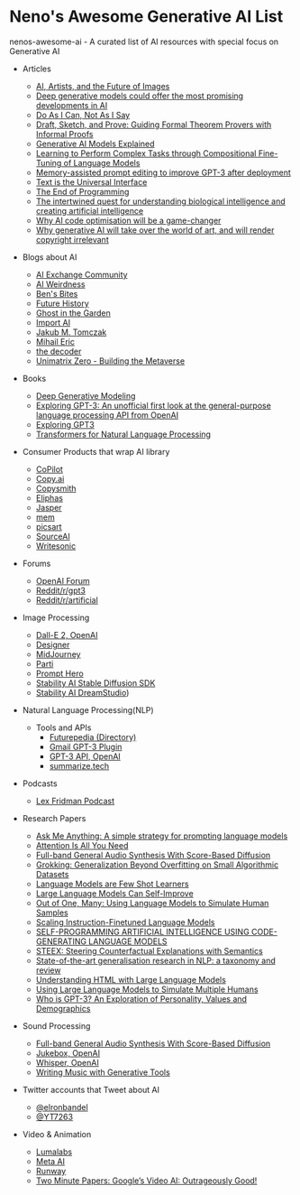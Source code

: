 # Neno's Awesome Generative AI List
nenos-awesome-ai - A curated list of AI resources with special focus on Generative AI

- Articles
	- [AI, Artists, and the Future of Images](https://c0nverse.substack.com/p/ai-artists-and-the-future-of-images)
	- [Deep generative models could offer the most promising developments in AI](https://venturebeat.com/datadecisionmakers/deep-generative-models-could-offer-the-most-promising-developments-in-ai/)
	- [Do As I Can, Not As I Say](https://say-can.github.io/)
	- [Draft, Sketch, and Prove: Guiding Formal Theorem Provers with Informal Proofs](https://arxiv.org/abs/2210.12283)
	- [Generative AI Models Explained](https://www.altexsoft.com/blog/generative-ai/)
	- [Learning to Perform Complex Tasks through Compositional Fine-Tuning of Language Models](https://arxiv.org/abs/2210.12607)
	- [Memory-assisted prompt editing to improve GPT-3 after deployment](https://arxiv.org/abs/2201.06009)
	- [Text is the Universal Interface](https://scale.com/blog/text-universal-interface)
	- [The End of Programming](https://levelup.gitconnected.com/the-end-of-programming-6e3f7ff0d8b4)
	- [The intertwined quest for understanding biological intelligence and creating artificial intelligence](https://hai.stanford.edu/news/intertwined-quest-understanding-biological-intelligence-and-creating-artificial-intelligence)
	- [Why AI code optimisation will be a game-changer](https://www.information-age.com/why-ai-code-optimisation-will-be-game-changer-123498458/)
	- [Why generative AI will take over the world of art, and will render copyright irrelevant](https://walledculture.org/why-generative-ai-will-take-over-the-world-of-art-and-will-render-copyright-irrelevant/)

- Blogs about AI
	- [AI Exchange Community](https://exchange.scale.com/)
	- [AI Weirdness](https://www.aiweirdness.com/)
	- [Ben's Bites](https://bensbites.beehiiv.com/)
	- [Future History](https://danieljeffries.substack.com/)
	- [Ghost in the Garden](https://ghostinthe.garden/)
	- [Import AI](https://jack-clark.net/)
	- [Jakub M. Tomczak](https://jmtomczak.github.io/#blog)
	- [Mihail Eric](https://www.mihaileric.com/blog/)
	- [the decoder](https://the-decoder.com/)
	- [Unimatrix Zero - Building the Metaverse](https://unimatrixz.com/)

- Books
	- [Deep Generative Modeling](https://link.springer.com/book/10.1007/978-3-030-93158-2)
	- [Exploring GPT-3: An unofficial first look at the general-purpose language processing API from OpenAI](https://smile.amazon.com/Exploring-GPT-3-unofficial-general-purpose-processing/dp/1800563191/)
	- [Exploring GPT3](https://www.oreilly.com/library/view/exploring-gpt-3/9781800563193/)
	- [Transformers for Natural Language Processing](https://smile.amazon.com/Transformers-Natural-Language-Processing-architectures/dp/1803247339/)

- Consumer Products that wrap AI library
	- [CoPilot](https://github.com/features/copilot)
	- [Copy.ai](https://www.copy.ai)
	- [Copysmith](https://www.copysmith.ai)
	- [Eliphas](https://elephas.app/)
	- [Jasper](https://www.jasper.ai)
	- [mem](https://get.mem.ai/)
	- [picsart](https://picsart.com/create)
	- [SourceAI](https://sourceai.dev/)
	- [Writesonic](https://writesonic.com)

- Forums
	- [OpenAI Forum](https://community.openai.com/)
	- [Reddit/r/gpt3](https://www.reddit.com/r/gpt3/)
	- [Reddit/r/artificial](https://www.reddit.com/r/artificial/)

- Image Processing
	- [Dall-E 2, OpenAI](https://openai.com/dall-e-2/)
	- [Designer](https://designer.microsoft.com/)
	- [MidJourney](https://www.midjourney.com/home/)
	- [Parti](https://parti.research.google/)
	- [Prompt Hero](https://prompthero.com/)
	- [Stability AI Stable Diffusion SDK](https://github.com/Stability-AI/stability-sdk)
	- [Stability AI DreamStudio](https://beta.dreamstudio.ai/))

- Natural Language Processing(NLP)
  - Tools and APIs
  	- [Futurepedia (Directory)](https://www.futurepedia.io/)
  	- [Gmail GPT-3 Plugin](https://github.com/danimelchor/gpt3-email)
	- [GPT-3 API, OpenAI](https://openai.com/api/)
	- [summarize.tech](https://www.summarize.tech/)
	
- Podcasts
	- [Lex Fridman Podcast](https://lexfridman.com/podcast/)

- Research Papers
	- [Ask Me Anything: A simple strategy for prompting language models](https://arxiv.org/abs/2210.02441)
	- [Attention Is All You Need](https://arxiv.org/abs/1706.03762)
	- [Full-band General Audio Synthesis With Score-Based Diffusion](https://arxiv.org/abs/2210.14661)
	- [Grokking: Generalization Beyond Overfitting on Small Algorithmic Datasets](https://arxiv.org/abs/2201.02177)
	- [Language Models are Few Shot Learners](https://arxiv.org/abs/2005.14165)
	- [Large Language Models Can Self-Improve](https://arxiv.org/abs/2210.11610)
	- [Out of One, Many: Using Language Models to Simulate Human Samples](https://arxiv.org/abs/2209.06899)
	- [Scaling Instruction-Finetuned Language Models](https://arxiv.org/abs/2210.11416)
	- [SELF-PROGRAMMING ARTIFICIAL INTELLIGENCE USING CODE-GENERATING LANGUAGE MODELS](https://openreview.net/forum?id=SKat5ZX5RET)
	- [STEEX: Steering Counterfactual Explanations with Semantics](https://arxiv.org/abs/2111.09094)
	- [State-of-the-art generalisation research in NLP: a taxonomy and review](https://arxiv.org/abs/2210.03050)
	- [Understanding HTML with Large Language Models](https://openreview.net/pdf?id=GVMwL15UrZO)
	- [Using Large Language Models to Simulate Multiple Humans](https://arxiv.org/abs/2208.10264)
	- [Who is GPT-3? An Exploration of Personality, Values and Demographics](https://arxiv.org/abs/2209.14338)

- Sound Processing
	- [Full-band General Audio Synthesis With Score-Based Diffusion](https://diffusionaudiosynthesis.github.io/)
	- [Jukebox, OpenAI](https://openai.com/blog/jukebox/)
	- [Whisper, OpenAI](https://openai.com/blog/whisper/)
	- [Writing Music with Generative Tools](https://k-devices.com/2022/07/writing-music-with-generative-tools/)

- Twitter accounts that Tweet about AI
	- [@elronbandel](https://twitter.com/ElronBandel)
	- [@YT7263](https://twitter.com/YT7263)

- Video & Animation
	- [Lumalabs](https://lumalabs.ai/)
	- [Meta AI](https://ai.facebook.com/)
	- [Runway](https://runwayml.com/)
	- [Two Minute Papers: Google’s Video AI: Outrageously Good!](https://www.youtube.com/watch?v=YxmAQiiHOkA&t=455s)
	

 
